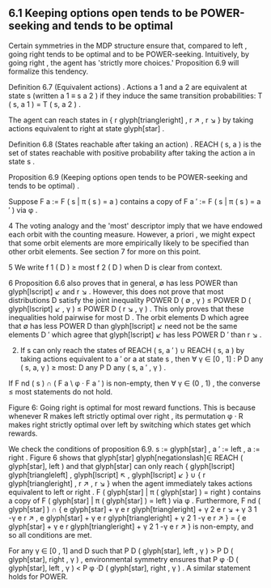 ## 6.1 Keeping options open tends to be POWER-seeking and tends to be optimal

Certain symmetries in the MDP structure ensure that, compared to left , going right tends to be optimal and to be POWER-seeking. Intuitively, by going right , the agent has 'strictly more choices.' Proposition 6.9 will formalize this tendency.

Definition 6.7 (Equivalent actions) . Actions a 1 and a 2 are equivalent at state s (written a 1 ≡ s a 2 ) if they induce the same transition probabilities: T ( s, a 1 ) = T ( s, a 2 ) .

The agent can reach states in { r glyph[triangleright] , r ↗ , r ↘ } by taking actions equivalent to right at state glyph[star] .

Definition 6.8 (States reachable after taking an action) . REACH ( s, a ) is the set of states reachable with positive probability after taking the action a in state s .

Proposition 6.9 (Keeping options open tends to be POWER-seeking and tends to be optimal) .

Suppose F a := F ( s | π ( s ) = a ) contains a copy of F a ′ := F ( s | π ( s ) = a ′ ) via φ .

<!-- formula-not-decoded -->

4 The voting analogy and the 'most' descriptor imply that we have endowed each orbit with the counting measure. However, a priori , we might expect that some orbit elements are more empirically likely to be specified than other orbit elements. See section 7 for more on this point.

5 We write f 1 ( D ) ≥ most f 2 ( D ) when D is clear from context.

6 Proposition 6.6 also proves that in general, ∅ has less POWER than glyph[lscript] ↙ and r ↘ . However, this does not prove that most distributions D satisfy the joint inequality POWER D ( ∅ , γ ) ≤ POWER D ( glyph[lscript] ↙ , γ ) ≤ POWER D ( r ↘ , γ ) . This only proves that these inequalities hold pairwise for most D . The orbit elements D which agree that ∅ has less POWER D than glyph[lscript] ↙ need not be the same elements D ′ which agree that glyph[lscript] ↙ has less POWER D ′ than r ↘ .

2. If s can only reach the states of REACH ( s, a ′ ) ∪ REACH ( s, a ) by taking actions equivalent to a ′ or a at state s , then ∀ γ ∈ [0 , 1] : P D any ( s, a, γ ) ≥ most: D any P D any ( s, a ′ , γ ) .

If F nd ( s ) ∩ ( F a \ φ · F a ′ ) is non-empty, then ∀ γ ∈ (0 , 1) , the converse ≤ most statements do not hold.

<!-- image -->

Figure 6: Going right is optimal for most reward functions. This is because whenever R makes left strictly optimal over right , its permutation φ · R makes right strictly optimal over left by switching which states get which rewards.

We check the conditions of proposition 6.9. s := glyph[star] , a ′ := left , a := right . Figure 6 shows that glyph[star] glyph[negationslash]∈ REACH ( glyph[star], left ) and that glyph[star] can only reach { glyph[lscript] glyph[triangleleft] , glyph[lscript] ↖ , glyph[lscript] ↙ } ∪ { r glyph[triangleright] , r ↗ , r ↘ } when the agent immediately takes actions equivalent to left or right . F ( glyph[star] | π ( glyph[star] ) = right ) contains a copy of F ( glyph[star] | π ( glyph[star] ) = left ) via φ . Furthermore, F nd ( glyph[star] ) ∩ { e glyph[star] + γ e r glyph[triangleright] + γ 2 e r ↘ + γ 3 1 -γ e r ↗ , e glyph[star] + γ e r glyph[triangleright] + γ 2 1 -γ e r ↗ } = { e glyph[star] + γ e r glyph[triangleright] + γ 2 1 -γ e r ↗ } is non-empty, and so all conditions are met.

For any γ ∈ [0 , 1] and D such that P D ( glyph[star], left , γ ) &gt; P D ( glyph[star], right , γ ) , environmental symmetry ensures that P φ ·D ( glyph[star], left , γ ) &lt; P φ ·D ( glyph[star], right , γ ) . A similar statement holds for POWER.
